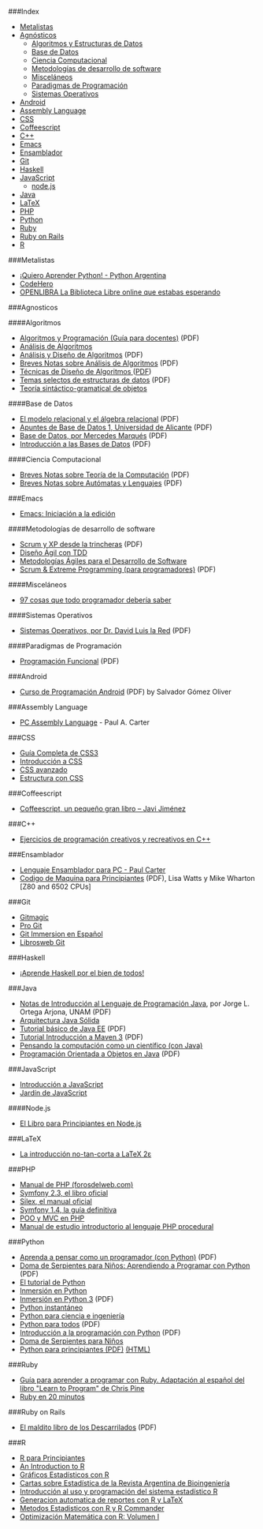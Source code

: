 ###Index
* [Metalistas](#metalistas)
* [Agnósticos](#agnosticos)
    * [Algoritmos y Estructuras de Datos](#algoritmos)
    * [Base de Datos](#base-de-datos)
    * [Ciencia Computacional](#ciencia-computacional)
    * [Metodologías de desarrollo de software](#metodolog%C3%ADas-de-desarrollo-de-software)
    * [Misceláneos](#miscel%C3%A1neos)
    * [Paradigmas de Programación](#paradigmas-de-programaci%C3%B3n)
    * [Sistemas Operativos](#sistemas-operativos)
* [Android](#android)
* [Assembly Language](#assembly-language)
* [CSS](#CSS)
* [Coffeescript](#coffeescript)
* [C++](#c)
* [Emacs](#emacs)
* [Ensamblador](#ensamblador)
* [Git](#git)
* [Haskell](#haskell)
* [JavaScript](#javascript)
    * [node.js](#nodejs)
* [Java](#java)
* [LaTeX](#latex)
* [PHP](#php)
* [Python](#python)
* [Ruby](#ruby)
* [Ruby on Rails](#ruby-on-rails)
* [R](#R)

###Metalistas

* [¡Quiero Aprender Python! - Python Argentina](http://python.org.ar/AprendiendoPython)
* [CodeHero](http://codehero.co/)
* [OPENLIBRA La Biblioteca Libre online que estabas esperando](http://www.etnassoft.com/biblioteca/)

###Agnosticos

####Algoritmos
* [Algoritmos y Programación (Guía para docentes)](http://www.eduteka.org/pdfdir/AlgoritmosProgramacion.pdf) (PDF)
* [Análisis de Algoritmos](http://docencia.izt.uam.mx/pece/pagina_academica/AA/indexa.html)
* [Análisis y Diseño de Algoritmos](http://www.aliatuniversidades.com.mx/bibliotecasdigitales/pdf/sistemas/Analisis_y_disenio_de_algoritmos.pdf) (PDF)
* [Breves Notas sobre Análisis de Algoritmos](http://www.matematicas.unam.mx/jloa/publicaciones/analisisdeAlgoritmos.pdf) (PDF)
* [Técnicas de Diseño de Algoritmos ](http://www.lcc.uma.es/~av/Libro/indice.html) ([PDF](http://www.lcc.uma.es/%7eav/Libro/Libro.zip))
* [Temas selectos de estructuras de datos](http://www.matematicas.unam.mx/jloa/publicaciones/estructurasdeDatos.pdf) (PDF)
* [Teoría sintáctico-gramatical de objetos](http://www.bubok.es/libros/219288/Teoria-sintacticogramatical-de-objetos)

####Base de Datos
* [El modelo relacional y el álgebra relacional](http://ocw.uoc.edu/computer-science-technology-and-multimedia/bases-de-datos/bases-de-datos/P06_M2109_02148.pdf) (PDF)
* [Apuntes de Base de Datos 1, Universidad de Alicante](http://rua.ua.es/dspace/bitstream/10045/2990/1/ApuntesBD1.pdf) (PDF)
* [Base de Datos, por Mercedes Marqués](http://www.uji.es/bin/publ/edicions/bdatos.pdf) (PDF)
* [Introducción a las Bases de Datos](http://ocw.uoc.edu/computer-science-technology-and-multimedia/bases-de-datos/bases-de-datos/P06_M2109_02147.pdf) (PDF)

####Ciencia Computacional
* [Breves Notas sobre Teoría de la Computación](http://www.matematicas.unam.mx/jloa/publicaciones/teoria.pdf) (PDF)
* [Breves Notas sobre Autómatas y Lenguajes](http://www.matematicas.unam.mx/jloa/publicaciones/automatasyLenguajes.pdf) (PDF)

###Emacs
* [Emacs: Iniciación a la edición](http://www.rpublica.net/emacs/emacs.html)

####Metodologías de desarrollo de software
* [Scrum y XP desde la trincheras](http://www.proyectalis.com/wp-content/uploads/2008/02/scrum-y-xp-desde-las-trincheras.pdf) (PDF)
* [Diseño Ágil con TDD](http://www.dirigidoportests.com/el-libro)
* [Metodologías Ágiles para el Desarrollo de Software](http://www.desarrolloweb.com/manuales/metodologias-agil-desarrollo-software.html)
* [Scrum & Extreme Programming (para programadores)](http://www.cursosdeprogramacionadistancia.com/static/pdf/material-sin-personalizar-agile.pdf) (PDF)

####Misceláneos
* [97 cosas que todo programador debería saber](http://97cosas.com/programador)

####Sistemas Operativos
* [Sistemas Operativos, por Dr. David Luis la Red](http://exa.unne.edu.ar/depar/areas/informatica/SistemasOperativos/sistope2.PDF) (PDF)

####Paradigmas de Programación
* [Programación Funcional](http://www.staff.science.uu.nl/~fokke101/courses/fp-sp.pdf) (PDF)

###Android
* [Curso de Programación Android](http://www.sgoliver.net/blog/wp-content/uploads/2011/11/Manual-Programacion-Android-SgoliverNet-v3-muestra.zip) (PDF) by Salvador Gómez Oliver

###Assembly Language

* [PC Assembly Language](http://drpaulcarter.com/pcasm/) - Paul A. Carter


###CSS
* [Guía Completa de CSS3](http://www.etnassoft.com/biblioteca/guia-completa-de-css3/)
* [Introducción a CSS](http://librosweb.es/css/)
* [CSS avanzado](http://librosweb.es/css_avanzado/)
* [Estructura con CSS](http://es.learnlayout.com/)


###Coffeescript
* [Coffeescript, un pequeño gran libro – Javi Jiménez](https://leanpub.com/coffeescript)

###C++
* [Ejercicios de programación creativos y recreativos en C++](http://antares.sip.ucm.es/cpareja/libroCPP/)

###Ensamblador

* [Lenguaje Ensamblador para PC - Paul Carter](http://drpaulcarter.com/pcasm/)
* [Codigo de Maquina para Principiantes](http://www.worldofspectrum.org/infoseekid.cgi?id=2000227) (PDF), Lisa Watts y Mike Wharton [Z80 and 6502 CPUs]


###Git

* [Gitmagic](http://www-cs-students.stanford.edu/~blynn/gitmagic/intl/es/)
* [Pro Git](http://git-scm.com/book/es)
* [Git Immersion en Español](http://gitimmersion.mx)
* [Librosweb Git](http://librosweb.es/pro_git/)

###Haskell

* [¡Aprende Haskell por el bien de todos!](http://aprendehaskell.es/main.html)

###Java

* [Notas de Introducción al Lenguaje de Programación Java](http://www.matematicas.unam.mx/jloa/publicaciones/introduccionJava.pdf), por Jorge L. Ortega Arjona, UNAM (PDF)
* [Arquitectura Java Sólida](http://www.arquitecturajava.com/)
* [Tutorial básico de Java EE](http://www.javahispano.org/storage/contenidos/JavaEE.pdf) (PDF)
* [Tutorial Introducción a Maven 3](http://www.javahispano.org/storage/contenidos/Tutorial_de_Maven_3_Erick_Camacho.pdf) (PDF)
* [Pensando la computación como un científico (con Java)](http://www.ungs.edu.ar/areas/publicaciones/476/pensando-la-computacion-como-un-cientifico.html)
* [Programación Orientada a Objetos en Java](http://fcasua.contad.unam.mx/apuntes/interiores/docs/98/opt/java.pdf) (PDF)

###JavaScript

* [Introducción a JavaScript](http://librosweb.es/javascript/)
* [Jardín de JavaScript](http://bonsaiden.github.io/JavaScript-Garden/es)

####Node.js

* [El Libro para Principiantes en Node.js](http://www.nodebeginner.org/index-es.html)

###LaTeX

* [La introducción no-tan-corta a LaTeX 2ε](http://www.ctan.org/tex-archive/info/lshort/spanish)

###PHP
* [Manual de PHP (forosdelweb.com)](http://www.forosdelweb.com/wiki/Manual_de_PHP)
* [Symfony 2.3, el libro oficial](http://librosweb.es/symfony_2_3/)
* [Silex, el manual oficial](http://librosweb.es/silex/)
* [Symfony 1.4, la guía definitiva](http://librosweb.es/symfony_1_4/)
* [POO y MVC en PHP](http://www.bubok.es/libros/205199/POO-y-MVC-en-PHP)
* [Manual de estudio introductorio al lenguaje PHP procedural](http://www.cursosdeprogramacionadistancia.com/static/pdf/material-sin-personalizar-php.pdf)

###Python

* [Aprenda a pensar como un programador (con Python)](http://web.ballardini.com.ar/ai/raw-attachment/wiki/BibliografiaPython/thinkCSpy-es.pdf) (PDF)
* [Doma de Serpientes para Niños: Aprendiendo a Programar con Python](http://www.biblioteca-digital.net.ve/wordpress/wp-content/uploads/2009/09/swfk-es-linux-0.0.2.pdf) (PDF)
* [El tutorial de Python](http://tutorialpython.com.ar)
* [Inmersión en Python](http://es.diveintopython.net/toc.html)
* [Inmersión en Python 3](http://inmersionenpython3.googlecode.com/files/inmersionEnPython3.0.11.pdf) (PDF)
* [Python instantáneo](http://www.arrakis.es/~rapto/AprendaPython.html)
* [Python para ciencia e ingeniería](https://github.com/mgaitan/python-ingenieria)
* [Python para todos](https://launchpadlibrarian.net/18980633/Python%20para%20todos.pdf) (PDF)
* [Introducción a la programación con Python](http://www.uji.es/bin/publ/edicions/ippython.pdf) (PDF)
* [Doma de Serpientes para Niños](http://code.google.com/p/swfk-es/)
* [Python para principiantes (PDF)](http://www.cursosdeprogramacionadistancia.com/static/pdf/material-sin-personalizar-python.pdf) [(HTML)](http://librosweb.es/libro/python/)

###Ruby

* [Guía para aprender a programar con Ruby. Adaptación al español del libro "Learn to Program" de Chris Pine](https://github.com/rubyperu/aprende.a.programar)
* [Ruby en 20 minutos](https://www.ruby-lang.org/es/documentation/quickstart/)

###Ruby on Rails

* [El maldito libro de los Descarrilados](http://yottabi.com/mld.pdf) (PDF)

###R
* [R para Principiantes](http://cran.r-project.org/doc/contrib/rdebuts_es.pdf)
* [An Introduction to R](http://cran.r-project.org/doc/contrib/R-intro-1.1.0-espanol.1.pdf)
* [Gráficos Estadísticos con R](http://cran.r-project.org/doc/contrib/grafi3.pdf)
* [Cartas sobre Estadística de la Revista Argentina de Bioingeniería](http://cran.r-project.org/doc/contrib/Risk-Cartas-sobre-Estadistica.pdf)
* [Introducción al uso y programación del sistema estadístico R](http://cran.r-project.org/doc/contrib/curso-R.Diaz-Uriarte.pdf)
* [Generacion automatica de reportes con R y LaTeX](http://cran.r-project.org/doc/contrib/Rivera-Tutorial_Sweave.pdf)
* [Metodos Estadisticos con R y R Commander](http://cran.r-project.org/doc/contrib/Saez-Castillo-RRCmdrv21.pdf)
* [Optimización Matemática con R: Volumen I](http://cran.r-project.org/doc/contrib/Optimizacion_Matematica_con_R_Volumen_I.pdf)
